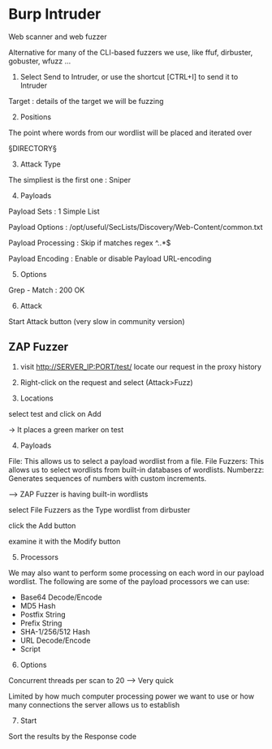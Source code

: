 # Burp Intruder

Web scanner and web fuzzer

Alternative for many of the CLI-based fuzzers we use, like ffuf, dirbuster, gobuster, wfuzz ...

1) Select Send to Intruder, or use the shortcut [CTRL+I] to send it to Intruder

Target : details of the target we will be fuzzing

2) Positions

The point where words from our wordlist will be placed and iterated over

§DIRECTORY§

3) Attack Type

The simpliest is the first one : Sniper

4) Payloads

Payload Sets :
1
Simple List

Payload Options :
/opt/useful/SecLists/Discovery/Web-Content/common.txt

Payload Processing :
Skip if matches regex
^\..*$

Payload Encoding :
Enable or disable Payload URL-encoding

5) Options

Grep - Match : 200 OK

6) Attack

Start Attack button (very slow in community version)


## ZAP Fuzzer

1)  visit <http://SERVER_IP:PORT/test/> 
locate our request in the proxy history

2) Right-click on the request and select (Attack>Fuzz)

3) Locations

select test and click on Add

-> It places a green marker on test

4) Payloads

File: This allows us to select a payload wordlist from a file.
File Fuzzers: This allows us to select wordlists from built-in databases of wordlists.
Numberzz: Generates sequences of numbers with custom increments.

-->  ZAP Fuzzer is having built-in wordlists 

select File Fuzzers as the Type
wordlist from dirbuster

click the Add button

examine it with the Modify button

5) Processors

We may also want to perform some processing on each word in our payload wordlist. The following are some of the payload processors we can use:

- Base64 Decode/Encode
- MD5 Hash
- Postfix String
- Prefix String
- SHA-1/256/512 Hash
- URL Decode/Encode
- Script

6) Options

Concurrent threads per scan to 20
--> Very quick

Limited by how much computer processing power we want to use or how many connections the server allows us to establish

7) Start

Sort the results by the Response code

